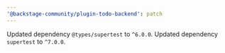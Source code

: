 ```yaml
---
'@backstage-community/plugin-todo-backend': patch
---
```


Updated dependency `@types/supertest` to `^6.0.0`.
Updated dependency `supertest` to `^7.0.0`.

